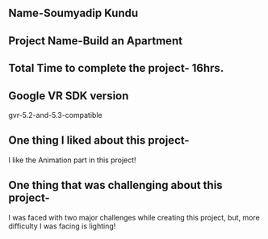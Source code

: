 Name-Soumyadip Kundu
---------------------

Project Name-Build an Apartment
-------------------------

Total Time to complete the project- 16hrs.
---------------------------------------------- 

Google VR SDK version
----------------------

gvr-5.2-and-5.3-compatible

One thing I liked about this project-
---------------------------------------

I like the Animation part in this project!



One thing that was challenging about this project-
----------------------------------------------------
I was faced with two major challenges while creating this project, but, more difficulty I was facing is lighting!
